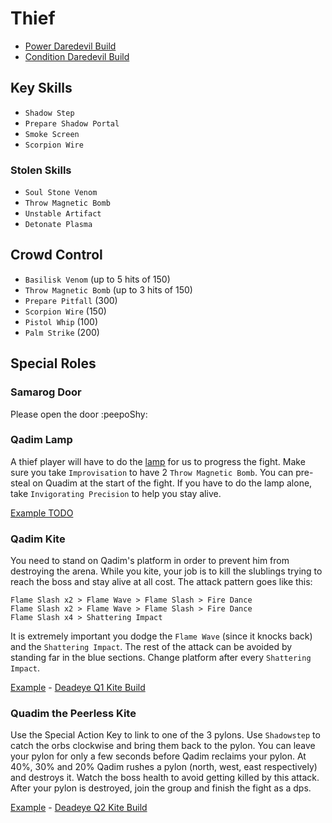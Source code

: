 # Thief

- [Power Daredevil Build](http://gw2skills.net/editor/?PaxAYprlFwaYYsL2JO6LbtcA-zRIYRUzXItEC1mAVUB2eQCjxwbR/ZA-e)
- [Condition Daredevil Build](http://gw2skills.net/editor/?PahAgjlRwQYHMK2JO2W1tMA-zRJYmRJfZEXIEZB4zBJIWCvGQMtB-e)

## Key Skills

- `Shadow Step`
- `Prepare Shadow Portal`
- `Smoke Screen`
- `Scorpion Wire`

### Stolen Skills

- `Soul Stone Venom`
- `Throw Magnetic Bomb`
- `Unstable Artifact`
- `Detonate Plasma`

## Crowd Control

- `Basilisk Venom` (up to 5 hits of 150)
- `Throw Magnetic Bomb` (up to 3 hits of 150)
- `Prepare Pitfall` (300)
- `Scorpion Wire` (150)
- `Pistol Whip` (100)
- `Palm Strike` (200)

## Special Roles

### Samarog Door

Please open the door :peepoShy:

### Qadim Lamp

A thief player will have to do the [lamp](/mechanics/qadim-lamp.md) for us to progress the fight. Make sure you take `Improvisation` to have 2 `Throw Magnetic Bomb`. You can pre-steal on Quadim at the start of the fight. If you have to do the lamp alone, take `Invigorating Precision` to help you stay alive.

[Example TODO]()

### Qadim Kite

You need to stand on Qadim's platform in order to prevent him from destroying the arena. While you kite, your job is to kill the slublings trying to reach the boss and stay alive at all cost. The attack pattern goes like this:

```
Flame Slash x2 > Flame Wave > Flame Slash > Fire Dance
Flame Slash x2 > Flame Wave > Flame Slash > Fire Dance
Flame Slash x4 > Shattering Impact
```

It is extremely important you dodge the `Flame Wave` (since it knocks back) and the `Shattering Impact`. The rest of the attack can be avoided by standing far in the blue sections. Change platform after every `Shattering Impact`.

[Example](https://youtu.be/pa8XaC_oOq8) - [Deadeye Q1 Kite Build](http://gw2skills.net/editor/?PaxAQprlFwwYPMJ2JO8L7vWA-zxQYhomDcH0Xh0SIERCURFY7BJM2DvF9nBA-e)

### Quadim the Peerless Kite

Use the Special Action Key to link to one of the 3 pylons.
Use `Shadowstep` to catch the orbs clockwise and bring them back to the pylon.
You can leave your pylon for only a few seconds before Qadim reclaims your pylon.
At 40%, 30% and 20% Qadim rushes a pylon (north, west, east respectively) and destroys it. Watch the boss health to avoid getting killed by this attack.
After your pylon is destroyed, join the group and finish the fight as a dps.

[Example]() - [Deadeye Q2 Kite Build](http://gw2skills.net/editor/?PaxAQprlFwwYbsImJO6L7vKA-zxQYhomDcH0Xh0SIERCURFY7BJM2DvF9nBA-e)
